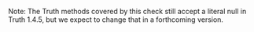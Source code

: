 Note: The Truth methods covered by this check still accept a literal null in
Truth 1.4.5, but we expect to change that in a forthcoming version.
